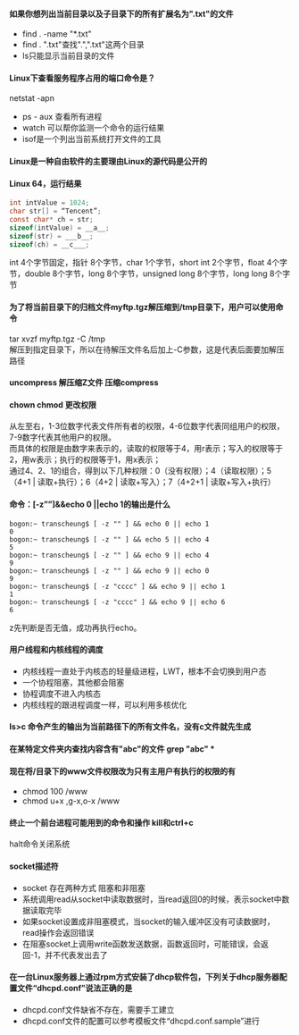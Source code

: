 #### 如果你想列出当前目录以及子目录下的所有扩展名为".txt"的文件
* find . -name "*.txt"
* find . ".txt"查找".",".txt"这两个目录
* ls只能显示当前目录的文件

#### Linux下查看服务程序占用的端口命令是？
netstat -apn
* ps - aux 查看所有进程
* watch 可以帮你监测一个命令的运行结果
* isof是一个列出当前系统打开文件的工具

#### Linux是一种自由软件的主要理由Linux的源代码是公开的

#### Linux 64，运行结果
```c
int intValue = 1024;
char str[] = “Tencent”;
const char* ch = str;
sizeof(intValue) = __a__;
sizeof(str) = ___b__;
sizeof(ch) = __c___;
```
int 4个字节固定，指针 8个字节，char 1个字节，short int 2个字节，float 4个字节，double 8个字节，long 8个字节，unsigned long 8个字节，long long 8个字节

#### 为了将当前目录下的归档文件myftp.tgz解压缩到/tmp目录下，用户可以使用命令
tar xvzf myftp.tgz -C /tmp<br>
解压到指定目录下，所以在待解压文件名后加上-C参数，这是代表后面要加解压路径

#### uncompress 解压缩Z文件 压缩compress

#### chown chmod 更改权限
从左至右，1-3位数字代表文件所有者的权限，4-6位数字代表同组用户的权限，7-9数字代表其他用户的权限。 <br>
而具体的权限是由数字来表示的，读取的权限等于4，用r表示；写入的权限等于2，用w表示；执行的权限等于1，用x表示； <br>
通过4、2、1的组合，得到以下几种权限：0（没有权限）；4（读取权限）；5（4+1 | 读取+执行）；6（4+2 | 读取+写入）；7（4+2+1 | 读取+写入+执行）<br>

#### 命令：[-z””]&&echo 0 ||echo 1的输出是什么
```
bogon:~ transcheung$ [ -z "" ] && echo 0 || echo 1
0
bogon:~ transcheung$ [ -z "" ] && echo 5 || echo 4
5
bogon:~ transcheung$ [ -z "" ] && echo 9 || echo 4
9
bogon:~ transcheung$ [ -z "" ] && echo 9 || echo 0
9
bogon:~ transcheung$ [ -z "cccc" ] && echo 9 || echo 1
1
bogon:~ transcheung$ [ -z "cccc" ] && echo 9 || echo 6
6
```
z先判断是否无值，成功再执行echo。

#### 用户线程和内核线程的调度
* 内核线程一直处于内核态的轻量级进程，LWT，根本不会切换到用户态
* 一个协程阻塞，其他都会阻塞
* 协程调度不进入内核态
* 内核线程的跟进程调度一样，可以利用多核优化

#### ls>c 命令产生的输出为当前路径下的所有文件名，没有c文件就先生成

#### 在某特定文件夹内查找内容含有"abc"的文件 grep "abc" *

#### 现在将/目录下的www文件权限改为只有主用户有执行的权限的有
* chmod 100 /www
* chmod u+x ,g-x,o-x /www

#### 终止一个前台进程可能用到的命令和操作 kill和ctrl+c
halt命令关闭系统

#### socket描述符
* socket 存在两种方式 阻塞和非阻塞
* 系统调用read从socket中读取数据时，当read返回0的时候，表示socket中数据读取完毕
* 如果socket设置成非阻塞模式，当socket的输入缓冲区没有可读数据时，read操作会返回错误
* 在阻塞socket上调用write函数发送数据，函数返回时，可能错误，会返回-1，并不代表发出去了

#### 在一台Linux服务器上通过rpm方式安装了dhcp软件包，下列关于dhcp服务器配置文件“dhcpd.conf”说法正确的是
* dhcpd.conf文件缺省不存在，需要手工建立
* dhcpd.conf文件的配置可以参考模板文件“dhcpd.conf.sample”进行
